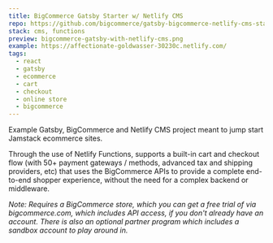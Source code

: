 ```yaml
---
title: BigCommerce Gatsby Starter w/ Netlify CMS
repo: https://github.com/bigcommerce/gatsby-bigcommerce-netlify-cms-starter
stack: cms, functions
preview: bigcommerce-gatsby-with-netlify-cms.png
example: https://affectionate-goldwasser-30230c.netlify.com/
tags:
  - react
  - gatsby
  - ecommerce
  - cart
  - checkout
  - online store
  - bigcommerce
---
```


Example Gatsby, BigCommerce and Netlify CMS project meant to jump start Jamstack ecommerce sites.

Through the use of Netlify Functions, supports a built-in cart and checkout flow (with 50+ payment gateways / methods, advanced tax and shipping providers, etc) that uses the BigCommerce APIs to provide a complete end-to-end shopper experience, without the need for a complex backend or
middleware.

_Note: Requires a BigCommerce store, which you can get a free trial of via bigcommerce.com, which includes API access, if you don't already have an account. There is also an optional partner program which includes a sandbox account to play around in._
